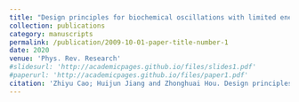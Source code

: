 ```yaml
---
title: "Design principles for biochemical oscillations with limited energy resources"
collection: publications
category: manuscripts
permalink: /publication/2009-10-01-paper-title-number-1
date: 2020
venue: 'Phys. Rev. Research'
#slidesurl: 'http://academicpages.github.io/files/slides1.pdf'
#paperurl: 'http://academicpages.github.io/files/paper1.pdf'
citation: 'Zhiyu Cao; Huijun Jiang and Zhonghuai Hou. Design principles for biochemical oscillations with limited energy resources. Phys. Rev. Research 2020, 2, 043331. DOI: 10.1103/PhysRevRe- search.2.043331.'
---
```

